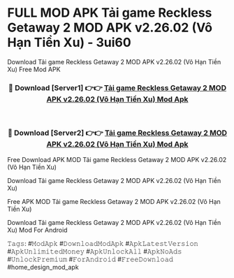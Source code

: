 # FULL MOD APK Tải game Reckless Getaway 2 MOD APK v2.26.02 (Vô Hạn Tiền Xu) - 3ui60
Download Tải game Reckless Getaway 2 MOD APK v2.26.02 (Vô Hạn Tiền Xu) Free Mod APK

<div align="center">
<h3>🔴 Download [Server1] 👉👉 <a href="https://apk-comot.site?title=Tải_game_Reckless_Getaway_2_MOD_APK_v2.26.02_(Vô_Hạn_Tiền_Xu)">Tải game Reckless Getaway 2 MOD APK v2.26.02 (Vô Hạn Tiền Xu) Mod Apk</a></h3><br>

<h3>🔴 Download [Server2] 👉👉 <a href="https://apk-comot.site?title=Tải_game_Reckless_Getaway_2_MOD_APK_v2.26.02_(Vô_Hạn_Tiền_Xu)">Tải game Reckless Getaway 2 MOD APK v2.26.02 (Vô Hạn Tiền Xu) Mod Apk</a></h3>
</div>


Free Download APK MOD Tải game Reckless Getaway 2 MOD APK v2.26.02 (Vô Hạn Tiền Xu)

Download Tải game Reckless Getaway 2 MOD APK v2.26.02 (Vô Hạn Tiền Xu) 

Free APK MOD Tải game Reckless Getaway 2 MOD APK v2.26.02 (Vô Hạn Tiền Xu) 

Download Tải game Reckless Getaway 2 MOD APK v2.26.02 (Vô Hạn Tiền Xu) Mod For Android

𝚃𝚊𝚐𝚜: #𝙼𝚘𝚍𝙰𝚙𝚔 #𝙳𝚘𝚠𝚗𝚕𝚘𝚊𝚍𝙼𝚘𝚍𝙰𝚙𝚔 #𝙰𝚙𝚔𝙻𝚊𝚝𝚎𝚜𝚝𝚅𝚎𝚛𝚜𝚒𝚘𝚗 #𝙰𝚙𝚔𝚄𝚗𝚕𝚒𝚖𝚒𝚝𝚎𝚍𝙼𝚘𝚗𝚎𝚢 #𝙰𝚙𝚔𝚄𝚗𝚕𝚘𝚌𝚔𝙰𝚕𝚕 #𝙰𝚙𝚔𝙽𝚘𝙰𝚍𝚜 #𝚄𝚗𝚕𝚘𝚌𝚔𝙿𝚛𝚎𝚖𝚒𝚞𝚖 #𝙵𝚘𝚛𝙰𝚗𝚍𝚛𝚘𝚒𝚍 #𝙵𝚛𝚎𝚎𝙳𝚘𝚠𝚗𝚕𝚘𝚊𝚍 #home_design_mod_apk